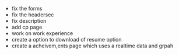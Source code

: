  - fix the forms
 - fix the headersec
 - fix description
 - add cp page
 - work on work experience
 - create a option to download  of resume option
 - create a acheivem,ents page which uses a realtime data and grpah
 

